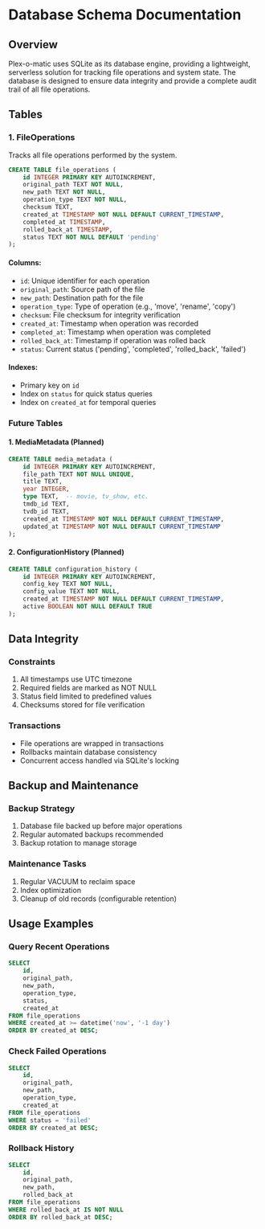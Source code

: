 # Database Schema Documentation

## Overview

Plex-o-matic uses SQLite as its database engine, providing a lightweight, serverless solution for tracking file operations and system state. The database is designed to ensure data integrity and provide a complete audit trail of all file operations.

## Tables

### 1. FileOperations

Tracks all file operations performed by the system.

```sql
CREATE TABLE file_operations (
    id INTEGER PRIMARY KEY AUTOINCREMENT,
    original_path TEXT NOT NULL,
    new_path TEXT NOT NULL,
    operation_type TEXT NOT NULL,
    checksum TEXT,
    created_at TIMESTAMP NOT NULL DEFAULT CURRENT_TIMESTAMP,
    completed_at TIMESTAMP,
    rolled_back_at TIMESTAMP,
    status TEXT NOT NULL DEFAULT 'pending'
);
```

#### Columns:
- `id`: Unique identifier for each operation
- `original_path`: Source path of the file
- `new_path`: Destination path for the file
- `operation_type`: Type of operation (e.g., 'move', 'rename', 'copy')
- `checksum`: File checksum for integrity verification
- `created_at`: Timestamp when operation was recorded
- `completed_at`: Timestamp when operation was completed
- `rolled_back_at`: Timestamp if operation was rolled back
- `status`: Current status ('pending', 'completed', 'rolled_back', 'failed')

#### Indexes:
- Primary key on `id`
- Index on `status` for quick status queries
- Index on `created_at` for temporal queries

### Future Tables

#### 1. MediaMetadata (Planned)
```sql
CREATE TABLE media_metadata (
    id INTEGER PRIMARY KEY AUTOINCREMENT,
    file_path TEXT NOT NULL UNIQUE,
    title TEXT,
    year INTEGER,
    type TEXT,  -- movie, tv_show, etc.
    tmdb_id TEXT,
    tvdb_id TEXT,
    created_at TIMESTAMP NOT NULL DEFAULT CURRENT_TIMESTAMP,
    updated_at TIMESTAMP NOT NULL DEFAULT CURRENT_TIMESTAMP
);
```

#### 2. ConfigurationHistory (Planned)
```sql
CREATE TABLE configuration_history (
    id INTEGER PRIMARY KEY AUTOINCREMENT,
    config_key TEXT NOT NULL,
    config_value TEXT NOT NULL,
    created_at TIMESTAMP NOT NULL DEFAULT CURRENT_TIMESTAMP,
    active BOOLEAN NOT NULL DEFAULT TRUE
);
```

## Data Integrity

### Constraints
1. All timestamps use UTC timezone
2. Required fields are marked as NOT NULL
3. Status field limited to predefined values
4. Checksums stored for file verification

### Transactions
- File operations are wrapped in transactions
- Rollbacks maintain database consistency
- Concurrent access handled via SQLite's locking

## Backup and Maintenance

### Backup Strategy
1. Database file backed up before major operations
2. Regular automated backups recommended
3. Backup rotation to manage storage

### Maintenance Tasks
1. Regular VACUUM to reclaim space
2. Index optimization
3. Cleanup of old records (configurable retention)

## Usage Examples

### Query Recent Operations
```sql
SELECT 
    id,
    original_path,
    new_path,
    operation_type,
    status,
    created_at
FROM file_operations
WHERE created_at >= datetime('now', '-1 day')
ORDER BY created_at DESC;
```

### Check Failed Operations
```sql
SELECT 
    id,
    original_path,
    new_path,
    operation_type,
    created_at
FROM file_operations
WHERE status = 'failed'
ORDER BY created_at DESC;
```

### Rollback History
```sql
SELECT 
    id,
    original_path,
    new_path,
    rolled_back_at
FROM file_operations
WHERE rolled_back_at IS NOT NULL
ORDER BY rolled_back_at DESC;
``` 
